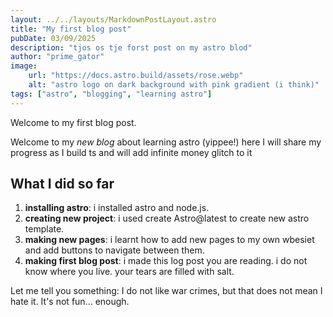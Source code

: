 ```yaml
---
layout: ../../layouts/MarkdownPostLayout.astro
title: "My first blog post"
pubDate: 03/09/2025
description: "tjos os tje forst post on my astro blod"
author: "prime_gator"
image:
    url: "https://docs.astro.build/assets/rose.webp"
    alt: "astro logo on dark background with pink gradient (i think)"
tags: ["astro", "blogging", "learning astro"]
---
```






Welcome to my first blog post.

Welcome to my _new blog_ about learning astro (yippee!) here I will share my progress as I build ts and will add infinite money glitch to it


## What I did so far
1. **installing astro**: i installed astro and node.js.
2. **creating new project**: i used create Astro@latest to create new astro template.
3. **making new pages**: i learnt how to add new pages to my own wbesiet and add buttons to navigate between them.
4. **making first blog post**: i made this log post you are reading. i do not know where you live. your tears are filled with salt.


Let me tell you something: I do not like war crimes, but that does not mean I hate it. It's not fun... enough.